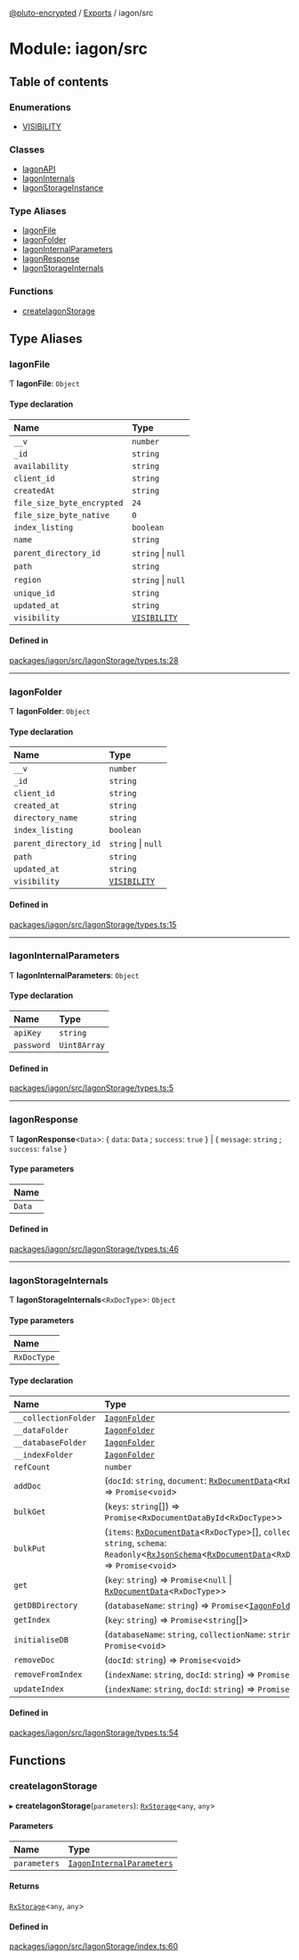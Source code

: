 [@pluto-encrypted](../README.md) / [Exports](../modules.md) / iagon/src

# Module: iagon/src

## Table of contents

### Enumerations

- [VISIBILITY](../enums/iagon_src.VISIBILITY.md)

### Classes

- [IagonAPI](../classes/iagon_src.IagonAPI.md)
- [IagonInternals](../classes/iagon_src.IagonInternals.md)
- [IagonStorageInstance](../classes/iagon_src.IagonStorageInstance.md)

### Type Aliases

- [IagonFile](iagon_src.md#iagonfile)
- [IagonFolder](iagon_src.md#iagonfolder)
- [IagonInternalParameters](iagon_src.md#iagoninternalparameters)
- [IagonResponse](iagon_src.md#iagonresponse)
- [IagonStorageInternals](iagon_src.md#iagonstorageinternals)

### Functions

- [createIagonStorage](iagon_src.md#createiagonstorage)

## Type Aliases

### IagonFile

Ƭ **IagonFile**: `Object`

#### Type declaration

| Name | Type |
| :------ | :------ |
| `__v` | `number` |
| `_id` | `string` |
| `availability` | `string` |
| `client_id` | `string` |
| `createdAt` | `string` |
| `file_size_byte_encrypted` | ``24`` |
| `file_size_byte_native` | ``0`` |
| `index_listing` | `boolean` |
| `name` | `string` |
| `parent_directory_id` | `string` \| ``null`` |
| `path` | `string` |
| `region` | `string` \| ``null`` |
| `unique_id` | `string` |
| `updated_at` | `string` |
| `visibility` | [`VISIBILITY`](../enums/iagon_src.VISIBILITY.md) |

#### Defined in

[packages/iagon/src/IagonStorage/types.ts:28](https://github.com/atala-community-projects/pluto-encrypted/blob/8d4a2cf/packages/iagon/src/IagonStorage/types.ts#L28)

___

### IagonFolder

Ƭ **IagonFolder**: `Object`

#### Type declaration

| Name | Type |
| :------ | :------ |
| `__v` | `number` |
| `_id` | `string` |
| `client_id` | `string` |
| `created_at` | `string` |
| `directory_name` | `string` |
| `index_listing` | `boolean` |
| `parent_directory_id` | `string` \| ``null`` |
| `path` | `string` |
| `updated_at` | `string` |
| `visibility` | [`VISIBILITY`](../enums/iagon_src.VISIBILITY.md) |

#### Defined in

[packages/iagon/src/IagonStorage/types.ts:15](https://github.com/atala-community-projects/pluto-encrypted/blob/8d4a2cf/packages/iagon/src/IagonStorage/types.ts#L15)

___

### IagonInternalParameters

Ƭ **IagonInternalParameters**: `Object`

#### Type declaration

| Name | Type |
| :------ | :------ |
| `apiKey` | `string` |
| `password` | `Uint8Array` |

#### Defined in

[packages/iagon/src/IagonStorage/types.ts:5](https://github.com/atala-community-projects/pluto-encrypted/blob/8d4a2cf/packages/iagon/src/IagonStorage/types.ts#L5)

___

### IagonResponse

Ƭ **IagonResponse**\<`Data`\>: \{ `data`: `Data` ; `success`: ``true``  } \| \{ `message`: `string` ; `success`: ``false``  }

#### Type parameters

| Name |
| :------ |
| `Data` |

#### Defined in

[packages/iagon/src/IagonStorage/types.ts:46](https://github.com/atala-community-projects/pluto-encrypted/blob/8d4a2cf/packages/iagon/src/IagonStorage/types.ts#L46)

___

### IagonStorageInternals

Ƭ **IagonStorageInternals**\<`RxDocType`\>: `Object`

#### Type parameters

| Name |
| :------ |
| `RxDocType` |

#### Type declaration

| Name | Type |
| :------ | :------ |
| `__collectionFolder` | [`IagonFolder`](iagon_src.md#iagonfolder) |
| `__dataFolder` | [`IagonFolder`](iagon_src.md#iagonfolder) |
| `__databaseFolder` | [`IagonFolder`](iagon_src.md#iagonfolder) |
| `__indexFolder` | [`IagonFolder`](iagon_src.md#iagonfolder) |
| `refCount` | `number` |
| `addDoc` | (`docId`: `string`, `document`: [`RxDocumentData`](shared.md#rxdocumentdata)\<`RxDocType`\>) => `Promise`\<`void`\> |
| `bulkGet` | (`keys`: `string`[]) => `Promise`\<`RxDocumentDataById`\<`RxDocType`\>\> |
| `bulkPut` | (`items`: [`RxDocumentData`](shared.md#rxdocumentdata)\<`RxDocType`\>[], `collectionName`: `string`, `schema`: `Readonly`\<[`RxJsonSchema`](leveldb.md#rxjsonschema)\<[`RxDocumentData`](shared.md#rxdocumentdata)\<`RxDocType`\>\>\>) => `Promise`\<`void`\> |
| `get` | (`key`: `string`) => `Promise`\<``null`` \| [`RxDocumentData`](shared.md#rxdocumentdata)\<`RxDocType`\>\> |
| `getDBDirectory` | (`databaseName`: `string`) => `Promise`\<[`IagonFolder`](iagon_src.md#iagonfolder)\> |
| `getIndex` | (`key`: `string`) => `Promise`\<`string`[]\> |
| `initialiseDB` | (`databaseName`: `string`, `collectionName`: `string`) => `Promise`\<`void`\> |
| `removeDoc` | (`docId`: `string`) => `Promise`\<`void`\> |
| `removeFromIndex` | (`indexName`: `string`, `docId`: `string`) => `Promise`\<`void`\> |
| `updateIndex` | (`indexName`: `string`, `docId`: `string`) => `Promise`\<`void`\> |

#### Defined in

[packages/iagon/src/IagonStorage/types.ts:54](https://github.com/atala-community-projects/pluto-encrypted/blob/8d4a2cf/packages/iagon/src/IagonStorage/types.ts#L54)

## Functions

### createIagonStorage

▸ **createIagonStorage**(`parameters`): [`RxStorage`](../interfaces/encryption.RxStorage.md)\<`any`, `any`\>

#### Parameters

| Name | Type |
| :------ | :------ |
| `parameters` | [`IagonInternalParameters`](iagon_src.md#iagoninternalparameters) |

#### Returns

[`RxStorage`](../interfaces/encryption.RxStorage.md)\<`any`, `any`\>

#### Defined in

[packages/iagon/src/IagonStorage/index.ts:60](https://github.com/atala-community-projects/pluto-encrypted/blob/8d4a2cf/packages/iagon/src/IagonStorage/index.ts#L60)
